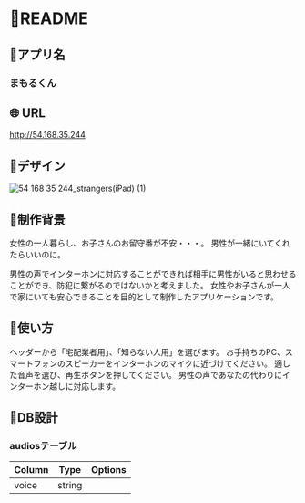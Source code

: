 # :cherry_blossom:README

## :house_with_garden:アプリ名
### まもるくん

## :globe_with_meridians: URL
http://54.168.35.244

## :art:デザイン
![54 168 35 244_strangers(iPad) (1)](https://user-images.githubusercontent.com/62837444/98438952-4b937080-2131-11eb-9d24-babc65de8f1f.png)

## :key:制作背景
女性の一人暮らし、お子さんのお留守番が不安・・・。
男性が一緒にいてくれたらいいのに。

男性の声でインターホンに対応することができれば相手に男性がいると思わせることができ、防犯に繋がるのではないかと考えました。
女性やお子さんが一人で家にいても安心できることを目的として制作したアプリケーションです。

## :beginner:使い方
ヘッダーから「宅配業者用」、「知らない人用」を選びます。
お手持ちのPC、スマートフォンのスピーカーをインターホンのマイクに近づけてください。
適した音声を選び、再生ボタンを押してください。
男性の声であなたの代わりにインターホン越しに対応します。


## :seedling:DB設計
### audiosテーブル
|Column|Type|Options|
|------|----|-------|
|voice|string||
